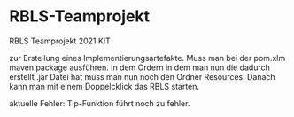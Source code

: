 # RBLS-Teamprojekt
RBLS Teamprojekt 2021 KIT


zur Erstellung eines Implementierungsartefakte. Muss man bei der pom.xlm maven package ausführen. In dem Ordern in dem man nun die dadurch erstellt .jar Datei hat muss man nun noch den Ordner Resources. Danach kann man mit einem Doppelcklick das RBLS starten.

aktuelle Fehler: Tip-Funktion führt noch zu fehler.
